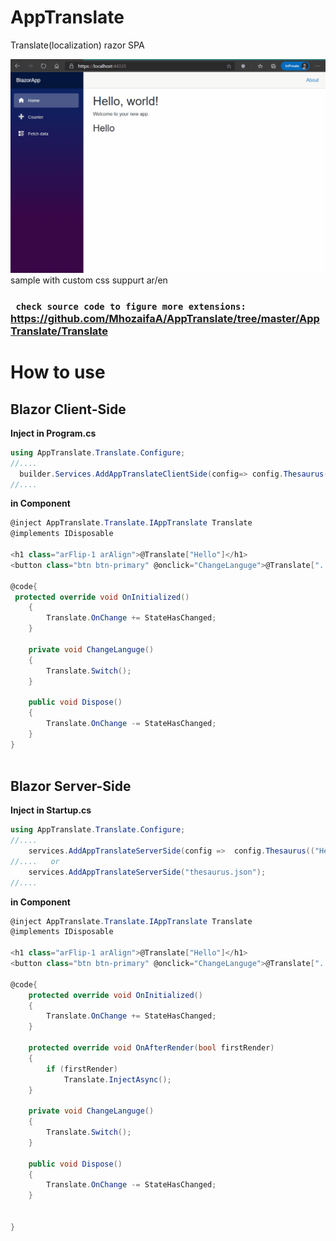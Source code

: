 # AppTranslate
Translate(localization) razor SPA 


<img  src="https://github.com/MhozaifaA/AppTranslate/blob/master/BlazorApp/Resources/sample.gif" >
sample with custom css suppurt ar/en   

### `` check source code to figure more extensions:`` https://github.com/MhozaifaA/AppTranslate/tree/master/AppTranslate/Translate

# How to use

## Blazor Client-Side
**Inject in Program.cs**
```C#
using AppTranslate.Translate.Configure;
//....
  builder.Services.AddAppTranslateClientSide(config=> config.Thesaurus( ("Hello" , "مرحبا") ) );              
//....
```

**in Component**
```C#
@inject AppTranslate.Translate.IAppTranslate Translate
@implements IDisposable

<h1 class="arFlip-1 arAlign">@Translate["Hello"]</h1>
<button class="btn btn-primary" @onclick="ChangeLanguge">@Translate["..."]</button>

@code{
 protected override void OnInitialized()
    {
        Translate.OnChange += StateHasChanged;
    }
    
    private void ChangeLanguge()
    {
        Translate.Switch();
    }
   
    public void Dispose()
    {
        Translate.OnChange -= StateHasChanged;
    }
}
   
```


## Blazor Server-Side

**Inject in Startup.cs**
```C#
using AppTranslate.Translate.Configure;
//....
    services.AddAppTranslateServerSide(config =>  config.Thesaurus(("Hello", "مرحبا")));
//....   or 
    services.AddAppTranslateServerSide("thesaurus.json");
//.... 
```

**in Component**
```C#
@inject AppTranslate.Translate.IAppTranslate Translate
@implements IDisposable

<h1 class="arFlip-1 arAlign">@Translate["Hello"]</h1>
<button class="btn btn-primary" @onclick="ChangeLanguge">@Translate["..."]</button>

@code{
    protected override void OnInitialized()
    {
        Translate.OnChange += StateHasChanged;
    }
    
    protected override void OnAfterRender(bool firstRender)
    {
        if (firstRender)
            Translate.InjectAsync();
    }
    
    private void ChangeLanguge()
    {
        Translate.Switch();
    }
    
    public void Dispose()
    {
        Translate.OnChange -= StateHasChanged;
    }
    
   
}
   
```

